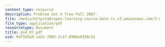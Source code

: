 ```yaml
---
content_type: resource
description: Problem Set 4 from Fall 2007.
file: /media/https%3A/open-learning-course-data-rc.s3.amazonaws.com/3-032-mechanical-behavior-of-materials-fall-2007/6df502a91ad170032c1f0968e9358c51_ps4_07.pdf
file_type: application/pdf
resourcetype: Document
title: ps4_07.pdf
uid: 6df502a9-1ad1-7003-2c1f-0968e9358c51
---
```

